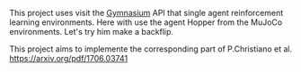 This project uses visit the [Gymnasium](https://github.com/Farama-Foundation/Gymnasium) API that single agent reinforcement learning environments. Here with use the agent Hopper from the MuJoCo environments. Let's try him make a backflip.

This project aims to implemente the corresponding part of P.Christiano et al. https://arxiv.org/pdf/1706.03741 
